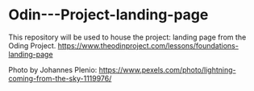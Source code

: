 # Odin---Project-landing-page
This repository will be used to house the project: landing page from the Oding Project. 
https://www.theodinproject.com/lessons/foundations-landing-page


Photo by Johannes Plenio: https://www.pexels.com/photo/lightning-coming-from-the-sky-1119976/